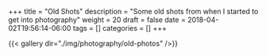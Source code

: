 +++
title = "Old Shots"
description = "Some old shots from when I started to get into photography"
weight = 20
draft = false
date = 2018-04-02T19:56:14-06:00
tags = []
categories = []
+++

{{< gallery dir="./img/photography/old-photos" />}}
